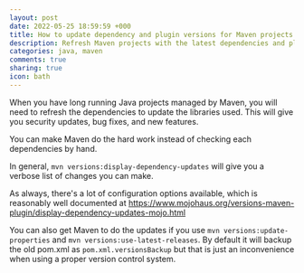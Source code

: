 ```yaml
---
layout: post
date: 2022-05-25 18:59:59 +000
title: How to update dependency and plugin versions for Maven projects
description: Refresh Maven projects with the latest dependencies and plugin versions automatically
categories: java, maven
comments: true
sharing: true
icon: bath
---
```


When you have long running Java projects managed by Maven, you will need to refresh the dependencies to update the libraries used. This will give you security updates, bug fixes, and new features.

You can make Maven do the hard work instead of checking each dependencies by hand. 

In general, `mvn versions:display-dependency-updates` will give you a verbose list of changes you can make. 

As always, there's a lot of configuration options available, which is reasonably well documented at https://www.mojohaus.org/versions-maven-plugin/display-dependency-updates-mojo.html

You can also get Maven to do the updates if you use `mvn versions:update-properties` and `mvn versions:use-latest-releases`. By default it will backup the old pom.xml as `pom.xml.versionsBackup` but that is just an inconvenience when using a proper version control system.
